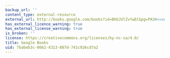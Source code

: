 ```yaml
---
backup_url: ''
content_type: external-resource
external_url: http://books.google.com/books?id=BhbJUlZvYwEC&pg=PA3#v=onepage
has_external_licence_warning: true
has_external_license_warning: true
is_broken: ''
license: https://creativecommons.org/licenses/by-nc-sa/4.0/
title: Google Books
uid: 7babeb3c-0662-4313-887d-741c926cd7a2
---
```

